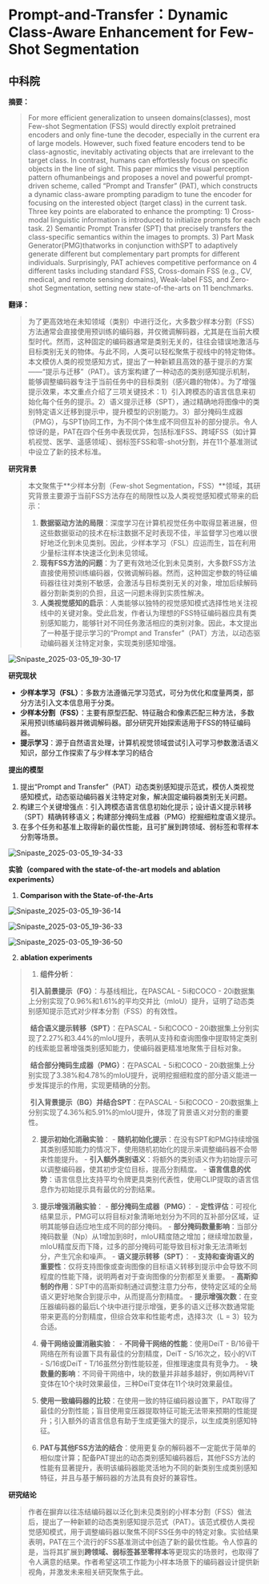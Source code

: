 # Prompt-and-Transfer：Dynamic Class-Aware Enhancement for Few-Shot Segmentation



## 中科院



**摘要：**

> For more efficient generalization to unseen domains(classes), most Few-shot Segmentation (FSS) would directly exploit pretrained encoders and only fine-tune the decoder, especially in the current era of large models. However, such fixed feature
> encoders tend to be class-agnostic, inevitably activating objects that are irrelevant to the target class. In contrast, humans can
> effortlessly focus on specific objects in the line of sight. This paper mimics the visual perception pattern ofhumanbeings and proposes a novel and powerful prompt-driven scheme, called “Prompt and Transfer” (PAT), which constructs a dynamic class-aware prompting paradigm to tune the encoder for focusing on the interested object (target class) in the current task. Three key points are elaborated to enhance the prompting: 1) Cross-modal linguistic information is introduced to initialize prompts for each task. 2) Semantic Prompt Transfer (SPT) that precisely transfers the class-specific semantics within the images to prompts. 3) Part Mask Generator(PMG)thatworks in conjunction withSPT to adaptively generate different but complementary part prompts for different individuals. Surprisingly, PAT achieves competitive performance on 4 different tasks including standard FSS, Cross-domain FSS (e.g., CV, medical, and remote sensing domains), Weak-label FSS, and Zero-shot Segmentation, setting new state-of-the-arts on 11 benchmarks.



**翻译：**



> 为了更高效地在未知领域（类别）中进行泛化，大多数少样本分割（FSS）方法通常会直接使用预训练的编码器，并仅微调解码器，尤其是在当前大模型时代。然而，这种固定的编码器通常是类别无关的，往往会错误地激活与目标类别无关的物体。与此不同，人类可以轻松聚焦于视线中的特定物体。本文模仿人类的视觉感知方式，提出了一种新颖且高效的基于提示的方案——“提示与迁移”（PAT）。该方案构建了一种动态的类别感知提示机制，能够调整编码器专注于当前任务中的目标类别（感兴趣的物体）。为了增强提示效果，本文重点介绍了三项关键技术：1）引入跨模态的语言信息来初始化每个任务的提示。2）语义提示迁移（SPT），通过精确地将图像中的类别特定语义迁移到提示中，提升模型的识别能力。3）部分掩码生成器（PMG），与SPT协同工作，为不同个体生成不同但互补的部分提示。令人惊讶的是，PAT在四个任务中表现优异，包括标准FSS、跨域FSS（如计算机视觉、医学、遥感领域）、弱标签FSS和零-shot分割，并在11个基准测试中设立了新的技术标准。





**研究背景**

>本文聚焦于**少样本分割（Few-shot Segmentation，FSS）**领域，其研究背景主要源于当前FSS方法存在的局限性以及人类视觉感知模式带来的启示： 
>
>1. **数据驱动方法的局限**：深度学习在计算机视觉任务中取得显著进展，但这些数据驱动的技术在标注数据不足时表现不佳，半监督学习也难以很好地泛化到未见类别。因此，少样本学习（FSL）应运而生，旨在利用少量标注样本快速泛化到未见领域。 
>2. **现有FSS方法的问题**：为了更有效地泛化到未见类别，大多数FSS方法直接使用预训练编码器，仅微调解码器。然而，这种固定参数的特征编码器往往对类别不敏感，会激活与目标类别无关的对象，增加后续解码器分割新类别的负担，且这一问题未得到实质性解决。 
>3. **人类视觉感知的启示**：人类能够以独特的视觉感知模式选择性地关注视线中的关键对象。受此启发，作者认为理想的FSS特征编码器应具有类别感知能力，能够针对不同任务激活相应的类别对象。因此，本文提出了一种基于提示学习的“Prompt and Transfer”（PAT）方法，以动态驱动编码器关注特定对象，实现类别感知增强。 

![Snipaste_2025-03-05_19-30-17](https://yangyang666.oss-cn-chengdu.aliyuncs.com/images/Snipaste_2025-03-05_19-30-17.png)



**研究现状**

- **少样本学习（FSL）**：多数方法遵循元学习范式，可分为优化和度量两类，部分方法引入文本信息用于分类。
- **少样本分割（FSS）**：主要有原型匹配、特征融合和像素匹配三种方法，多数采用预训练编码器并微调解码器。部分研究开始探索适用于FSS的特征编码器。
- **提示学习**：源于自然语言处理，计算机视觉领域尝试引入可学习参数激活语义知识，部分工作探索了与少样本学习的结合





**提出的模型**

1. 提出“Prompt and Transfer”（PAT）动态类别感知提示范式，模仿人类视觉感知模式，动态驱动编码器关注特定对象，解决固定编码器类别无关问题。 
2. 构建三个关键增强点：引入跨模态语言信息初始化提示；设计语义提示转移（SPT）精确转移语义；构建部分掩码生成器（PMG）挖掘细粒度语义提示。 
3. 在多个任务和基准上取得新的最优性能，且可扩展到跨领域、弱标签和零样本分割等场景。 

![Snipaste_2025-03-05_19-34-33](https://yangyang666.oss-cn-chengdu.aliyuncs.com/images/Snipaste_2025-03-05_19-34-33.png)







**实验（compared with the state-of-the-art models and ablation experiments）**



1. **Comparison with the State-of-the-Arts**

![Snipaste_2025-03-05_19-36-14](https://yangyang666.oss-cn-chengdu.aliyuncs.com/images/Snipaste_2025-03-05_19-36-14.png)



![Snipaste_2025-03-05_19-36-33](https://yangyang666.oss-cn-chengdu.aliyuncs.com/images/Snipaste_2025-03-05_19-36-33.png)



![Snipaste_2025-03-05_19-36-50](https://yangyang666.oss-cn-chengdu.aliyuncs.com/images/Snipaste_2025-03-05_19-36-50.png)



2. **ablation experiments** 

> 1.  **组件分析**：    
>
>    ​         **引入前景提示（FG）**：与基线相比，在PASCAL - 5i和COCO - 20i数据集上分别实现了0.96%和1.61%的平均交并比（mIoU）提升，证明了动态类别感知提示范式对少样本分割（FSS）的有效性。    
>
>    ​            **结合语义提示转移（SPT）**：在PASCAL - 5i和COCO - 20i数据集上分别实现了2.27%和3.44%的mIoU提升，表明从支持和查询图像中提取特定类别的线索能显著增强类别感知能力，使编码器更精准地聚焦于目标对象。    
>
>    ​          **结合部分掩码生成器（PMG）**：在PASCAL - 5i和COCO - 20i数据集上分别实现了3.38%和4.78%的mIoU提升，说明挖掘细粒度的部分语义能进一步发挥提示的作用，实现更精确的分割。    
>
>    ​        **引入背景提示（BG）并结合SPT**：在PASCAL - 5i和COCO - 20i数据集上分别实现了4.36%和5.91%的mIoU提升，体现了背景语义对分割的重要性。 
>
>    
>
> 2.  **提示初始化消融实验**：    - **随机初始化提示**：在没有SPT和PMG持续增强其类别感知能力的情况下，使用随机初始化的提示来调整编码器不会带来性能提升。    - **引入额外类别语义**：将额外的类别语义作为初始提示可以调整编码器，使其初步定位目标，提高分割精度。    - **语言信息的优势**：语言信息比支持平均令牌更具类别代表性，使用CLIP提取的语言信息作为初始提示具有最优的分割结果。 
>
> 3.  **提示增强消融实验**：    - **部分掩码生成器（PMG）**：        - **定性评估**：可视化结果显示，PMG可以将目标对象清晰地划分为不同的互补部分区域，证明其能够自适应地生成不同的部分掩码。        - **部分掩码数量影响**：当部分掩码数量（Np）从1增加到8时，mIoU精度随之增加；继续增加数量，mIoU精度反而下降，过多的部分掩码可能导致目标对象无法清晰划分，产生冗余和噪声。    - **语义提示转移（SPT）**：        - **支持和查询语义的重要性**：仅将支持图像或查询图像的目标语义转移到提示中会导致不同程度的性能下降，说明两者对于查询图像的分割都至关重要。        - **高斯抑制的作用**：SPT中的高斯抑制通过调整注意力分布，使特定区域的全局语义更好地聚合到提示中，从而提高分割精度。    - **提示增强次数**：在变压器编码器的最后L个块中进行提示增强，更多的语义迁移次数通常能带来更高的分割精度，但综合效率和性能考虑，选择3次（L = 3）较为合适。
>
> 4.  **骨干网络设置消融实验**：    - **不同骨干网络的性能**：使用DeiT - B/16骨干网络在所有设置下具有最佳的分割精度，DeiT - S/16次之，较小的ViT - S/16或DeiT - T/16虽然分割性能较差，但推理速度具有竞争力。    - **块数量的影响**：不同骨干网络中，块的数量并非越多越好，例如两种ViT变体在10个块时效果最佳，三种DeiT变体在11个块时效果最佳。 
>
> 5.  **使用一致编码器的比较**：在使用一致的特征编码器设置下，PAT取得了最佳的分割性能；盲目使用变压器提取特征可能无法带来预期的性能提升；引入额外的语言信息有助于生成更强大的提示，以生成类别感知特征。
>
> 6.  **PAT与其他FSS方法的结合**：使用更复杂的解码器不一定能优于简单的相似度计算；配备PAT提出的动态类别感知编码器后，其他FSS方法的性能有显著提升，表明该编码器能灵活地为不同的新类别生成类别感知特征，并且与基于解码器的方法具有良好的兼容性。 



**研究结论**

>作者在摒弃以往冻结编码器以泛化到未见类别的小样本分割（FSS）做法后，提出了一种新颖的动态类别感知提示范式（PAT）。该范式模仿人类视觉感知模式，用于调整编码器以聚焦不同FSS任务中的特定对象。实验结果表明，PAT在三个流行的FSS基准测试中创造了新的最优性能。令人惊喜的是，当将其扩展到**跨领域、弱标签甚至零样本**等更现实的场景时，也取得了令人满意的结果。作者希望这项工作能为小样本场景下的编码器设计提供新视角，并激发未来相关研究聚焦于此。 















